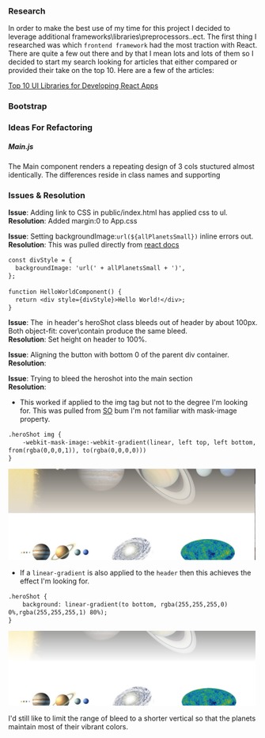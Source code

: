 
### Research

In order to make the best use of my time for this project I decided to leverage additional frameworks\libraries\preprocessors..ect.  The first thing I researched was which `frontend framework` had the most traction with React.  There are quite a few out there and by that I mean lots and lots of them so I decided to start my search looking for articles that either compared or provided their take on the top 10.  Here are a few of the articles: 

[Top 10 UI Libraries for Developing React Apps](https://www.dhruvkumarjha.com/articles/top-ten-ui-libraries-for-developing-react-js-applications)

### Bootstrap

### Ideas For Refactoring

##### Main.js 

The Main component renders a repeating design of 3 cols stuctured almost identically.  The differences reside in class names and supporting 

### Issues & Resolution

**Issue**: Adding link to CSS in public/index.html has applied css to ul. </br>
**Resolution**: Added margin:0 to App.css


**Issue**: Setting backgroundImage:`url(${allPlanetsSmall})` inline errors out. </br>
**Resolution**: This was pulled directly from [react docs](https://reactjs.org/docs/dom-elements.html)

```
const divStyle = {
  backgroundImage: 'url(' + allPlanetsSmall + ')',
};

function HelloWorldComponent() {
  return <div style={divStyle}>Hello World!</div>;
}
```

**Issue**: The <img> in header's heroShot class bleeds out of header by about 100px.  Both object-fit: cover\contain produce the same bleed. </br>
**Resolution**: Set height on header to 100%.  

**Issue**: Aligning the button with bottom 0 of the parent div container. </br>
**Resolution**: 

**Issue**: Trying to bleed the heroshot into the main section</br>
**Resolution**: 

- This worked if applied to the img tag but not to the degree I'm looking for.  This was pulled from [SO](https://stackoverflow.com/questions/19713813/fade-image-to-transparent-like-a-gradient) bum I'm not familiar with mask-image property.  

```
.heroShot img {
 	-webkit-mask-image:-webkit-gradient(linear, left top, left bottom, from(rgba(0,0,0,1)), to(rgba(0,0,0,0)))
}
```

<img src="images/imageBleed-almost.png" width="500">

- If a `linear-gradient` is also applied to the `header` then this achieves the effect I'm looking for. 

```
.heroShot {
	background: linear-gradient(to bottom, rgba(255,255,255,0) 0%,rgba(255,255,255,1) 80%);
}
```
<img src="images/imageBleed-done.png" width="500">

I'd still like to limit the range of bleed to a shorter vertical so that the planets maintain most of their vibrant colors. 
